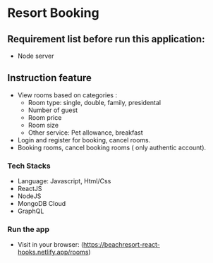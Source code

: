 # Resort Booking

## Requirement list before run this application:
* Node server

## Instruction feature
* View rooms based on categories :
    * Room type: single, double, family, presidental
    * Number of guest
    * Room price
    * Room size
    * Other service: Pet allowance, breakfast
* Login and register for booking, cancel rooms.
* Booking rooms, cancel booking rooms ( only authentic account).
    
### Tech Stacks
* Language: Javascript, Html/Css
* ReactJS
* NodeJS
* MongoDB Cloud
* GraphQL

### Run the app
* Visit in your browser: (https://beachresort-react-hooks.netlify.app/rooms)
